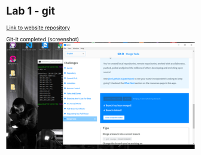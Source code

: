 # Lab 1 - git
[Link to website repository](https://github.com/wakoodi/2imd-webtech3-lab1.git)


Git-it completed (screenshot)
![git-it screenshot](https://github.com/wakoodi/2imd-webtech3-portfolio/blob/master/lab1-git/git-screenshot.PNG)
